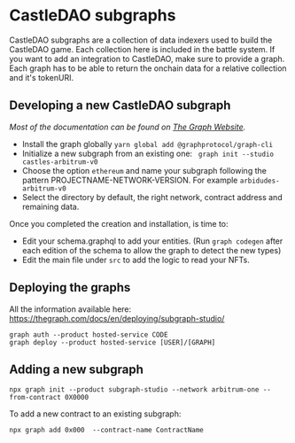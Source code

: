 # CastleDAO subgraphs 

CastleDAO subgraphs are a collection of data indexers used to build the CastleDAO game. 
Each collection here is included in the battle system. If you want to add an integration to CastleDAO, make sure to provide a graph. 
Each graph has to be able to return the onchain data for a relative collection and it's tokenURI. 



## Developing a new CastleDAO subgraph

*Most of the documentation can be found on [The Graph Website](https://thegraph.com/docs/en/developing/creating-a-subgraph/).*

- Install the graph globally `yarn global add @graphprotocol/graph-cli`
- Initialize a new subgraph from an existing one: ` graph init --studio castles-arbitrum-v0`
- Choose the option `ethereum` and name your subgraph following the pattern PROJECTNAME-NETWORK-VERSION. For example `arbidudes-arbitrum-v0`
- Select the directory by default, the right network, contract address and remaining data.

Once you completed the creation and installation, is time to:
- Edit your schema.graphql to add your entities. (Run `graph codegen` after each edition of the schema to allow the graph to detect the new types)
- Edit the main file under `src` to add the logic to read your NFTs. 

## Deploying the graphs

All the information available here: https://thegraph.com/docs/en/deploying/subgraph-studio/

```
graph auth --product hosted-service CODE
graph deploy --product hosted-service [USER]/[GRAPH]
```

## Adding a new subgraph

```
npx graph init --product subgraph-studio --network arbitrum-one --from-contract 0X0000
```

To add a new contract to an existing subgraph: 

```
npx graph add 0x000  --contract-name ContractName
```
